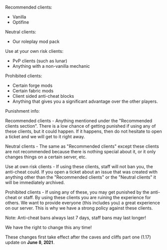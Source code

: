 Recommended clients:
  - Vanilla
  - Optifine


Neutral clients:
  - Our roleplay mod pack


Use at your own risk clients:
  - PvP clients (such as lunar)
  - Anything with a non-vanilla mechanic


Prohibited clients:
  - Certain forge mods
  - Certain fabric mods
  - Client sided anti-cheat blocks
  - Anything that gives you a significant advantage over the other players.


Punishment info:

Recommended clients - Anything mentioned under the "Recommended clients section". There is a low chance of getting punished if using any of these clients, but it could happen. If it happens, then do not hesitate to open a ticket and we will get to it right away.

Neutral clients - The same as "Recommended clients" except these clients are not recommended because there is nothing special about it, or it only changes things on a certain server, etc.

Use at own risk clients - If using these clients, staff will not ban you, the anti-cheat could. If you open a ticket about an issue that was created with anything other than the "Recommended clients" or the "Neutral clients" it will be immediately archived.

Prohibited clients - If using any of these, you may get punished by the anti-cheat or staff. By using these clients you are ruining the experience for others. We want to provide everyone (this includes you) a great experience on our server. This is why we have a strong policy against these clients.

Note: Anti-cheat bans always last 7 days, staff bans may last longer!

We have the right to change this any time!

These changes first take effect after the caves and cliffs part one (1.17) update on 𝐉𝐮𝐧𝐞 𝟖, 𝟐𝟎𝟐𝟏.
